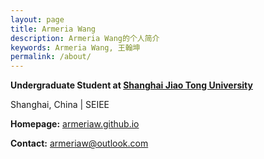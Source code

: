 ```yaml
---
layout: page
title: Armeria Wang
description: Armeria Wang的个人简介
keywords: Armeria Wang, 王翰坤
permalink: /about/
---
```


**Undergraduate Student at [Shanghai Jiao Tong University](http://www.sjtu.edu.cn)**

Shanghai, China \| SEIEE

**Homepage:** [armeriaw.github.io](http://www.armeriaw.github.io)

**Contact:** armeriaw@outlook.com

<!-- **Social:**  [github](http://github.com/armeriawang) \| [CNblogs](https://www.cnblogs.com/yearwhk/) \| [bilibili](https://space.bilibili.com/4812297) -->

<!-- **Telegram:** [phlio](https://t.me/joinchat/JOzLghUKRn7yS7D1hX5GXg) -->
    
<!-- ```c++
#include <iostream>
int main() {
	std::cout << "Hello, friends!" << std::endl;
	return 0;
}
``` -->
